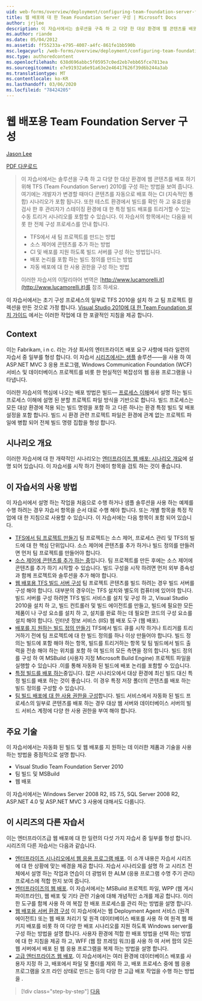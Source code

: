 ```yaml
---
uid: web-forms/overview/deployment/configuring-team-foundation-server-for-web-deployment/configuring-team-foundation-server-for-web-deployment
title: 웹 배포에 대 한 Team Foundation Server 구성 | Microsoft Docs
author: jrjlee
description: 이 자습서에서는 솔루션을 구축 하 고 다양 한 대상 환경에 웹 콘텐츠를 배포 하기 위해 TFS (Team Foundation Server) 2010를 구성 하는 방법을 보여 줍니다. ...
ms.author: riande
ms.date: 05/04/2012
ms.assetid: ff55233a-e795-4007-a4fc-861fe1bb590b
msc.legacyurl: /web-forms/overview/deployment/configuring-team-foundation-server-for-web-deployment/configuring-team-foundation-server-for-web-deployment
msc.type: authoredcontent
ms.openlocfilehash: 638d696abbc5f05957c0ed2eb7ebb65fce7813ea
ms.sourcegitcommit: e7e91932a6e91a63e2e46417626f39d6b244a3ab
ms.translationtype: MT
ms.contentlocale: ko-KR
ms.lasthandoff: 03/06/2020
ms.locfileid: "78424205"
---
```

# <a name="configuring-team-foundation-server-for-web-deployment"></a>웹 배포용 Team Foundation Server 구성

[Jason Lee](https://github.com/jrjlee)

[PDF 다운로드](https://msdnshared.blob.core.windows.net/media/MSDNBlogsFS/prod.evol.blogs.msdn.com/CommunityServer.Blogs.Components.WeblogFiles/00/00/00/63/56/8130.DeployingWebAppsInEnterpriseScenarios.pdf)

> 이 자습서에서는 솔루션을 구축 하 고 다양 한 대상 환경에 웹 콘텐츠를 배포 하기 위해 TFS (Team Foundation Server) 2010를 구성 하는 방법을 보여 줍니다. 여기에는 개발자가 변경할 때마다 콘텐츠를 자동으로 배포 하는 CI (지속적인 통합) 시나리오가 포함 됩니다. 또한 테스트 환경에서 빌드를 확인 하 고 유효성을 검사 한 후 관리자가 스테이징 환경에 대 한 특정 빌드 배포를 트리거할 수 있는 수동 트리거 시나리오를 포함할 수 있습니다. 이 자습서의 항목에서는 다음을 비롯 한 전체 구성 프로세스를 안내 합니다.
> 
> - TFS에서 새 팀 프로젝트를 만드는 방법
> - 소스 제어에 콘텐츠를 추가 하는 방법
> - CI 및 배포를 지원 하도록 빌드 서버를 구성 하는 방법입니다.
> - 배포 논리를 포함 하는 빌드 정의를 만드는 방법
> - 자동 배포에 대 한 사용 권한을 구성 하는 방법
> 
> 이러한 자습서의 이탈리아어 번역은 [http://www.lucamorelli.it](http://www.lucamorelli.it)를 참조 하세요.

이 자습서에서는 초기 구성 프로세스의 일부로 TFS 2010을 설치 하 고 팀 프로젝트 컬렉션을 만든 것으로 가정 합니다. [Visual Studio 2010에 대 한 Team Foundation 설치 가이드](https://go.microsoft.com/?linkid=9805132) 에서는 이러한 작업에 대 한 포괄적인 지침을 제공 합니다.

## <a name="context"></a>Context

이는 Fabrikam, i n c. 라는 가상 회사의 엔터프라이즈 배포 요구 사항에 따라 일련의 자습서 중 일부를 형성 합니다. 이 자습서 [시리즈에서는 샘플](../web-deployment-in-the-enterprise/the-contact-manager-solution.md) 솔루션&#x2014;&#x2014;을 사용 하 여 ASP.NET MVC 3 응용 프로그램, Windows Communication Foundation (WCF) 서비스 및 데이터베이스 프로젝트를 비롯 한 현실적인 복잡성의 웹 응용 프로그램을 나타냅니다.

이러한 자습서의 핵심에 나오는 배포 방법은 빌드&#x2014; [프로세스 이해](../web-deployment-in-the-enterprise/understanding-the-build-process.md)에서 설명 하는 빌드 프로세스 이해에 설명 된 분할 프로젝트 파일 방식을 기반으로 합니다. 빌드 프로세스는 모든 대상 환경에 적용 되는 빌드 명령을 포함 하 고 다른 하나는 환경 특정 빌드 및 배포 설정을 포함 합니다. 빌드 시 환경 관련 프로젝트 파일은 환경에 관계 없는 프로젝트 파일에 병합 되어 전체 빌드 명령 집합을 형성 합니다.

## <a name="scenario-overview"></a>시나리오 개요

이러한 자습서에 대 한 개략적인 시나리오는 [엔터프라이즈 웹 배포: 시나리오 개요](../deploying-web-applications-in-enterprise-scenarios/enterprise-web-deployment-scenario-overview.md)에 설명 되어 있습니다. 이 자습서를 시작 하기 전에이 항목을 검토 하는 것이 좋습니다.

## <a name="how-to-use-this-tutorial"></a>이 자습서의 사용 방법

이 자습서에서 설명 하는 작업을 처음으로 수행 하거나 샘플 솔루션을 사용 하는 예제를 수행 하려는 경우 자습서 항목을 순서 대로 수행 해야 합니다. 또는 개별 항목을 특정 작업에 대 한 지침으로 사용할 수 있습니다. 이 자습서에는 다음 항목이 포함 되어 있습니다.

- [TFS에서 팀 프로젝트 만들기](creating-a-team-project-in-tfs.md) 팀 프로젝트는 소스 제어, 프로세스 관리 및 TFS의 빌드에 대 한 핵심 단위입니다. 소스 제어에 콘텐츠를 추가 하거나 빌드 정의를 만들려면 먼저 팀 프로젝트를 만들어야 합니다.
- [소스 제어에 콘텐츠를 추가 하는 중](adding-content-to-source-control.md)입니다. 팀 프로젝트를 만든 후에는 소스 제어에 콘텐츠를 추가 하기 시작할 수 있습니다. 빌드 구성을 시작 하려면 먼저 외부 종속성과 함께 프로젝트와 솔루션을 추가 해야 합니다.
- [웹 배포용 TFS 빌드 서버 구성](configuring-a-tfs-build-server-for-web-deployment.md) 팀 프로젝트 콘텐츠를 빌드 하려는 경우 빌드 서버를 구성 해야 합니다. 대부분의 경우이는 TFS 설치와 별도의 컴퓨터에 있어야 합니다. 빌드 서버를 구성 하려면 TFS 빌드 서비스를 설치 및 구성 하 고, Visual Studio 2010을 설치 하 고, 빌드 컨트롤러 및 빌드 에이전트를 만들고, 빌드에 필요한 모든 제품이 나 구성 요소를 설치 하 고, 설치를 완료 하는 데 필요한 코드의 구성 요소를 설치 해야 합니다. 인터넷 정보 서비스 (IIS) 웹 배포 도구 (웹 배포).
- [배포를 지 원하는 빌드 정의 만들기](creating-a-build-definition-that-supports-deployment.md) TFS에서 빌드 큐를 시작 하거나 트리거를 트리거하기 전에 팀 프로젝트에 대 한 빌드 정의를 하나 이상 만들어야 합니다. 빌드 정의는 빌드에 포함 해야 하는 항목, 빌드를 트리거하는 항목 및 팀 빌드에서 빌드 출력을 전송 해야 하는 위치를 포함 하 여 빌드의 모든 측면을 정의 합니다. 빌드 정의를 구성 하 여 MSBuild (사용자 지정 Microsoft Build Engine) 프로젝트 파일을 실행할 수 있습니다 .이를 통해 자동화 된 빌드에 배포 논리를 포함할 수 있습니다.
- [특정 빌드를 배포 하는](deploying-a-specific-build.md)중입니다. 많은 시나리오에서 대상 환경에 최신 빌드 대신 특정 빌드를 배포 하는 것이 좋습니다. 이 경우 특정 저장 폴더의 콘텐츠를 배포 하는 빌드 정의를 구성할 수 있습니다.
- [팀 빌드 배포에 대 한 사용 권한을 구성](configuring-permissions-for-team-build-deployment.md)합니다. 빌드 서비스에서 자동화 된 빌드 프로세스의 일부로 콘텐츠를 배포 하는 경우 대상 웹 서버와 데이터베이스 서버의 빌드 서비스 계정에 다양 한 사용 권한을 부여 해야 합니다.

## <a name="key-technologies"></a>주요 기술

이 자습서에서는 자동화 된 빌드 및 웹 배포를 지 원하는 데 이러한 제품과 기술을 사용 하는 방법을 중점적으로 설명 합니다.

- Visual Studio Team Foundation Server 2010
- 팀 빌드 및 MSBuild
- 웹 배포

이 자습서에서는 Windows Server 2008 R2, IIS 7.5, SQL Server 2008 R2, ASP.NET 4.0 및 ASP.NET MVC 3 사용에 대해서도 다룹니다.

## <a name="other-tutorials-in-this-series"></a>이 시리즈의 다른 자습서

이는 엔터프라이즈급 웹 배포에 대 한 일련의 다섯 가지 자습서 중 일부를 형성 합니다. 시리즈의 다른 자습서는 다음과 같습니다.

- [엔터프라이즈 시나리오에서 웹 응용 프로그램 배포](../deploying-web-applications-in-enterprise-scenarios/deploying-web-applications-in-enterprise-scenarios.md). 이 소개 내용은 자습서 시리즈에 대 한 상황에 맞는 배경을 제공 합니다. 자습서 시나리오를 설명 하 고 시리즈 전체에서 설명 하는 작업과 연습이 더 광범위 한 ALM (응용 프로그램 수명 주기 관리) 프로세스에 적합 한지 보여 줍니다.
- [엔터프라이즈의 웹 배포](../web-deployment-in-the-enterprise/web-deployment-in-the-enterprise.md). 이 자습서에서는 MSBuild 프로젝트 파일, WPP (웹 게시 파이프라인), 웹 배포 및 기타 관련 기술에 대해 개념적인 소개를 제공 합니다. 이러한 도구를 함께 사용 하 여 복잡 한 배포 프로세스를 관리 하는 방법을 설명 합니다.
- [웹 배포용 서버 환경 구성](../configuring-server-environments-for-web-deployment/configuring-server-environments-for-web-deployment.md) 이 자습서에서는 웹 Deployment Agent 서비스 (원격 에이전트) 또는 웹 배포 처리기 및 원격 데이터베이스 배포를 사용 하 여 원격 웹 패키지 배포를 비롯 하 여 다양 한 배포 시나리오를 지원 하도록 Windows server를 구성 하는 방법을 설명 합니다. 사용자 환경에 적합 한 배포 방법을 선택 하는 방법에 대 한 지침을 제공 하 고, WFF (웹 팜 프레임 워크)를 사용 하 여 서버 팜의 모든 웹 서버에서 배포 된 웹 응용 프로그램을 복제 하는 방법을 설명 합니다.
- [고급 엔터프라이즈 웹 배포](../advanced-enterprise-web-deployment/advanced-enterprise-web-deployment.md). 이 자습서에서는 여러 환경에 데이터베이스 배포를 사용자 지정 하 고, 배포에서 파일 및 폴더를 제외 하 고, 배포 프로세스 중에 웹 응용 프로그램을 오프 라인 상태로 만드는 등의 다양 한 고급 배포 작업을 수행 하는 방법을 .

> [!div class="step-by-step"]
> [다음](creating-a-team-project-in-tfs.md)
